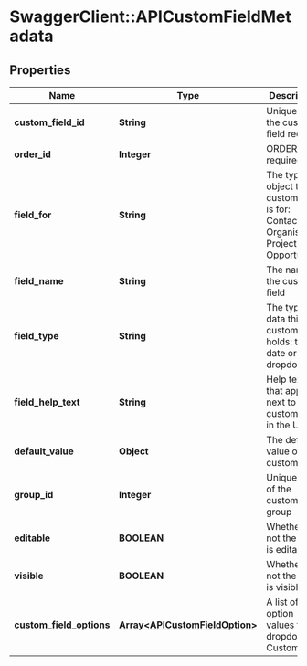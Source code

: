 # SwaggerClient::APICustomFieldMetadata

## Properties
Name | Type | Description | Notes
------------ | ------------- | ------------- | -------------
**custom_field_id** | **String** | Unique ID for the custom field record | 
**order_id** | **Integer** | ORDER_ID is required | 
**field_for** | **String** | The type of object this custom field is for: Contact, Organisation, Project or Opportunity | 
**field_name** | **String** | The name of the custom field | 
**field_type** | **String** | The type of data this custom field holds: text, date or dropdown | 
**field_help_text** | **String** | Help text that appears next to the custom field in the UI. | [optional] 
**default_value** | **Object** | The default value of the custom field | [optional] 
**group_id** | **Integer** | Unique key of the custom field group | [optional] 
**editable** | **BOOLEAN** | Whether or not the field is editable | [optional] 
**visible** | **BOOLEAN** | Whether or not the field is visible | [optional] 
**custom_field_options** | [**Array&lt;APICustomFieldOption&gt;**](APICustomFieldOption.md) | A list of option values for a dropdown Custom Field | [optional] 


